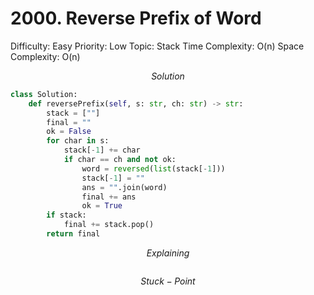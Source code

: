 # 2000. Reverse Prefix of Word

Difficulty: Easy
Priority: Low
Topic: Stack
Time Complexity: O(n)
Space Complexity: O(n)

$$
Solution
$$

```python
class Solution:
    def reversePrefix(self, s: str, ch: str) -> str:
        stack = [""]
        final = ""
        ok = False
        for char in s:
            stack[-1] += char
            if char == ch and not ok:
                word = reversed(list(stack[-1]))
                stack[-1] = ""
                ans = "".join(word)
                final += ans
                ok = True
        if stack:
            final += stack.pop()
        return final

```

$$
Explaining
$$

```

```

$$
Stuck-Point
$$

```

```
